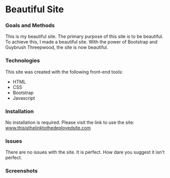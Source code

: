 # Beautiful Site #
### Goals and Methods ###
This is my beautiful site. The primary purpose of this site is to be beautiful. To achieve this, I made a beautiful site. With the power of Bootstrap and Guybrush Threepwood, the site is now beautiful. 
### Technologies ###
This site was created with the following front-end tools:

 - HTML
 - CSS
 - Bootstrap
 - Javascript
### Installation ###
No installation is required. Please visit the link to use the site: www.thisisthelinktothedeployedsite.com
### Issues ###
There are no issues with the site. It is perfect. How dare you suggest it isn't perfect. 
### Screenshots ###

